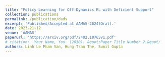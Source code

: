 ```yaml
---
title: "Policy Learning for Off-Dynamics RL with Deficient Support"
collection: publications
permalink: /publication/dads
excerpt: 'Published/Accepted at AAMAS-2024(Oral).'
date: 2023-21-12
venue: 'AAMAS'
paperurl: 'https://arxiv.org/pdf/2402.10765v1.pdf'
# citation: 'Your Name, You. (2010). &quot;Paper Title Number 2.&quot; <i>Journal 1</i>. 1(2).'
authors: Linh Le Pham Van, Hung Tran The, Sunil Gupta
---
```


<!-- [](https://repository.vnu.edu.vn/bitstream/VNU_123/137784/1/2020_KY_Node-aware_convolution.pdf) -->